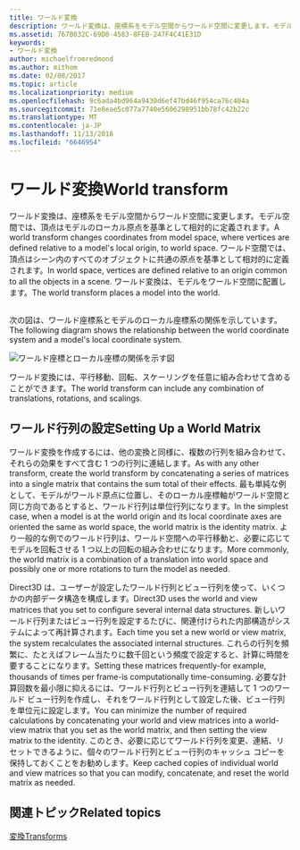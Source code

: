 ```yaml
---
title: ワールド変換
description: ワールド変換は、座標系をモデル空間からワールド空間に変更します。モデル空間では、頂点はモデルのローカル原点を基準として相対的に定義されます。
ms.assetid: 767B032C-69D0-4583-8FEB-247F4C41E31D
keywords:
- ワールド変換
author: michaelfromredmond
ms.author: mithom
ms.date: 02/08/2017
ms.topic: article
ms.localizationpriority: medium
ms.openlocfilehash: 9c6ada4bd964a9430d6ef47bd46f954ca76c404a
ms.sourcegitcommit: 71e8eae5c077a7740e5606298951bb78fc42b22c
ms.translationtype: MT
ms.contentlocale: ja-JP
ms.lasthandoff: 11/13/2018
ms.locfileid: "6646954"
---
```

# <a name="world-transform"></a><span data-ttu-id="0209a-104">ワールド変換</span><span class="sxs-lookup"><span data-stu-id="0209a-104">World transform</span></span>


<span data-ttu-id="0209a-105">ワールド変換は、座標系をモデル空間からワールド空間に変更します。モデル空間では、頂点はモデルのローカル原点を基準として相対的に定義されます。</span><span class="sxs-lookup"><span data-stu-id="0209a-105">A world transform changes coordinates from model space, where vertices are defined relative to a model's local origin, to world space.</span></span> <span data-ttu-id="0209a-106">ワールド空間では、頂点はシーン内のすべてのオブジェクトに共通の原点を基準として相対的に定義されます。</span><span class="sxs-lookup"><span data-stu-id="0209a-106">In world space, vertices are defined relative to an origin common to all the objects in a scene.</span></span> <span data-ttu-id="0209a-107">ワールド変換は、モデルをワールド空間に配置します。</span><span class="sxs-lookup"><span data-stu-id="0209a-107">The world transform places a model into the world.</span></span>

## <span id="What_Is_a_World_Transform"></span><span id="what_is_a_world_transform"></span><span id="WHAT_IS_A_WORLD_TRANSFORM"></span>


<span data-ttu-id="0209a-108">次の図は、ワールド座標系とモデルのローカル座標系の関係を示しています。</span><span class="sxs-lookup"><span data-stu-id="0209a-108">The following diagram shows the relationship between the world coordinate system and a model's local coordinate system.</span></span>

![ワールド座標とローカル座標の関係を示す図](images/worldcrd.png)

<span data-ttu-id="0209a-110">ワールド変換には、平行移動、回転、スケーリングを任意に組み合わせて含めることができます。</span><span class="sxs-lookup"><span data-stu-id="0209a-110">The world transform can include any combination of translations, rotations, and scalings.</span></span>

## <a name="span-idsettingupaworldmatrixxmlspansetting-up-a-world-matrix"></a><span data-ttu-id="0209a-111"><span id="SETTING_UP_A_WORLD_MATRIX.XML"></span>ワールド行列の設定</span><span class="sxs-lookup"><span data-stu-id="0209a-111"><span id="SETTING_UP_A_WORLD_MATRIX.XML"></span>Setting Up a World Matrix</span></span>


<span data-ttu-id="0209a-112">ワールド変換を作成するには、他の変換と同様に、複数の行列を組み合わせて、それらの効果をすべて含む 1 つの行列に連結します。</span><span class="sxs-lookup"><span data-stu-id="0209a-112">As with any other transform, create the world transform by concatenating a series of matrices into a single matrix that contains the sum total of their effects.</span></span> <span data-ttu-id="0209a-113">最も単純な例として、モデルがワールド原点に位置し、そのローカル座標軸がワールド空間と同じ方向であるとすると、ワールド行列は単位行列になります。</span><span class="sxs-lookup"><span data-stu-id="0209a-113">In the simplest case, when a model is at the world origin and its local coordinate axes are oriented the same as world space, the world matrix is the identity matrix.</span></span> <span data-ttu-id="0209a-114">より一般的な例でのワールド行列は、ワールド空間への平行移動と、必要に応じてモデルを回転させる 1 つ以上の回転の組み合わせになります。</span><span class="sxs-lookup"><span data-stu-id="0209a-114">More commonly, the world matrix is a combination of a translation into world space and possibly one or more rotations to turn the model as needed.</span></span>

<span data-ttu-id="0209a-115">Direct3D は、ユーザーが設定したワールド行列とビュー行列を使って、いくつかの内部データ構造を構成します。</span><span class="sxs-lookup"><span data-stu-id="0209a-115">Direct3D uses the world and view matrices that you set to configure several internal data structures.</span></span> <span data-ttu-id="0209a-116">新しいワールド行列またはビュー行列を設定するたびに、関連付けられた内部構造がシステムによって再計算されます。</span><span class="sxs-lookup"><span data-stu-id="0209a-116">Each time you set a new world or view matrix, the system recalculates the associated internal structures.</span></span> <span data-ttu-id="0209a-117">これらの行列を頻繁に、たとえばフレーム当たりに数千回という頻度で設定すると、計算に時間を要することになります。</span><span class="sxs-lookup"><span data-stu-id="0209a-117">Setting these matrices frequently-for example, thousands of times per frame-is computationally time-consuming.</span></span> <span data-ttu-id="0209a-118">必要な計算回数を最小限に抑えるには、ワールド行列とビュー行列を連結して 1 つのワールド ビュー行列を作成し、それをワールド行列として設定した後、ビュー行列を単位元に設定します。</span><span class="sxs-lookup"><span data-stu-id="0209a-118">You can minimize the number of required calculations by concatenating your world and view matrices into a world-view matrix that you set as the world matrix, and then setting the view matrix to the identity.</span></span> <span data-ttu-id="0209a-119">このとき、必要に応じてワールド行列を変更、連結、リセットできるように、個々のワールド行列とビュー行列のキャッシュ コピーを保持しておくことをお勧めします。</span><span class="sxs-lookup"><span data-stu-id="0209a-119">Keep cached copies of individual world and view matrices so that you can modify, concatenate, and reset the world matrix as needed.</span></span>

## <a name="span-idrelated-topicsspanrelated-topics"></a><span data-ttu-id="0209a-120"><span id="related-topics"></span>関連トピック</span><span class="sxs-lookup"><span data-stu-id="0209a-120"><span id="related-topics"></span>Related topics</span></span>


[<span data-ttu-id="0209a-121">変換</span><span class="sxs-lookup"><span data-stu-id="0209a-121">Transforms</span></span>](transforms.md)

 

 




